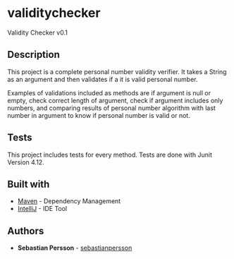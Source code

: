 # validitychecker
Validity Checker v0.1

## Description
This project is a complete personal number validity verifier.
It takes a String as an argument and then validates if a it is valid personal number.

Examples of validations included as methods are if argument is null or empty, check correct length of argument,
check if argument includes only numbers, and comparing results of personal number algorithm with last number in argument
to know if personal number is valid or not.

## Tests

This project includes tests for every method.
Tests are done with Junit Version 4.12.

## Built with
* [Maven](https://maven.apache.org/) - Dependency Management
* [IntelliJ](https://www.jetbrains.com/idea/) - IDE Tool

## Authors 
* **Sebastian Persson** - [sebastianpersson](https://github.com/sebastianpersson)
